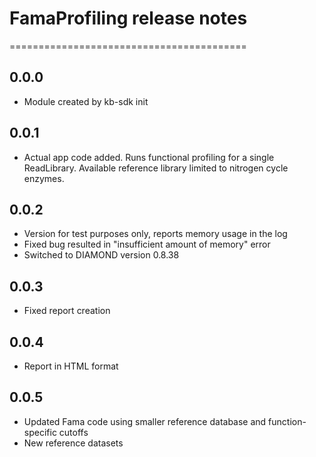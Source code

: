 # FamaProfiling release notes
=========================================

0.0.0
-----
* Module created by kb-sdk init

0.0.1
-----
* Actual app code added. Runs functional profiling for a single ReadLibrary. Available reference library limited to nitrogen cycle enzymes.

0.0.2
-----
* Version for test purposes only, reports memory usage in the log
* Fixed bug resulted in "insufficient amount of memory" error
* Switched to DIAMOND version 0.8.38

0.0.3
-----
* Fixed report creation

0.0.4
-----
* Report in HTML format

0.0.5
-----
* Updated Fama code using smaller reference database and function-specific cutoffs
* New reference datasets

